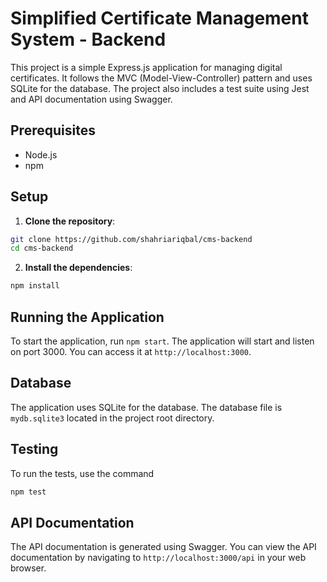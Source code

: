 # Simplified Certificate Management System - Backend

This project is a simple Express.js application for managing digital certificates. It follows the MVC (Model-View-Controller) pattern and uses SQLite for the database. The project also includes a test suite using Jest and API documentation using Swagger.

## Prerequisites

- Node.js
- npm

## Setup

1. **Clone the repository**:

```bash
git clone https://github.com/shahriariqbal/cms-backend
cd cms-backend
```

2. **Install the dependencies**:

```bash
npm install
```

## Running the Application

To start the application, run `npm start`. The application will start and listen on port 3000. You can access it at `http://localhost:3000`.

## Database

The application uses SQLite for the database. The database file is `mydb.sqlite3` located in the project root directory.

## Testing

To run the tests, use the command

```bash
npm test
```

## API Documentation

The API documentation is generated using Swagger. You can view the API documentation by navigating to `http://localhost:3000/api` in your web browser.
